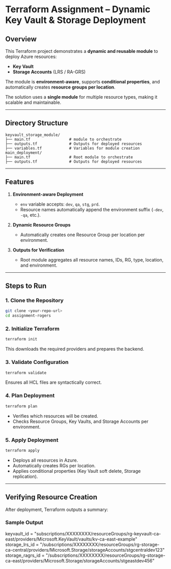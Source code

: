 # Terraform Assignment – Dynamic Key Vault & Storage Deployment

## Overview

This Terraform project demonstrates a **dynamic and reusable module** to deploy Azure resources:

- **Key Vault**
- **Storage Accounts** (LRS / RA-GRS)

The module is **environment-aware**, supports **conditional properties**, and automatically creates **resource groups per location**.  

The solution uses a **single module** for multiple resource types, making it scalable and maintainable.

---

## Directory Structure

```
keyvault_storage_module/
├── main.tf                 # module to orchestrate 
├── outputs.tf              # Outputs for deployed resources
├── variables.tf            # Variables for module creation
main_deployment/
├── main.tf                 # Root module to orchestrate 
├── outputs.tf              # Outputs for deployed resources
```

---

## Features

1. **Environment-aware Deployment**  
   - `env` variable accepts: `dev`, `qa`, `stg`, `prd`.  
   - Resource names automatically append the environment suffix (`-dev`, `-qa`, etc.).    

2. **Dynamic Resource Groups**  
   - Automatically creates one Resource Group per location per environment.  

3. **Outputs for Verification**  
   - Root module aggregates all resource names, IDs, RG, type, location, and environment.  

---

## Steps to Run

### 1. Clone the Repository

```bash
git clone <your-repo-url>
cd assignment-rogers
```

### 2. Initialize Terraform

```bash
terraform init
```

This downloads the required providers and prepares the backend.

### 3. Validate Configuration

```bash
terraform validate
```

Ensures all HCL files are syntactically correct.

### 4. Plan Deployment

```bash
terraform plan
```

- Verifies which resources will be created.  
- Checks Resource Groups, Key Vaults, and Storage Accounts per environment.

### 5. Apply Deployment

```bash
terraform apply
```

- Deploys all resources in Azure.  
- Automatically creates RGs per location.  
- Applies conditional properties (Key Vault soft delete, Storage replication).

---

## Verifying Resource Creation

After deployment, Terraform outputs a summary:

### Sample Output

keyvault_id = "subscriptions/XXXXXXXX/resourceGroups/rg-keyvault-ca-east/providers/Microsoft.KeyVault/vaults/kv-ca-east-example"
storage_lrs_id = "/subscriptions/XXXXXXXX/resourceGroups/rg-storage-ca-central/providers/Microsoft.Storage/storageAccounts/stgcentraldev123"
storage_ragrs_id = "/subscriptions/XXXXXXXX/resourceGroups/rg-storage-ca-east/providers/Microsoft.Storage/storageAccounts/stgeastdev456"